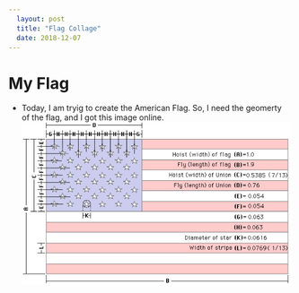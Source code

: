 ```yaml
---
  layout: post
  title: "Flag Collage"
  date: 2018-12-07
---
```


# My Flag
 - Today, I am tryig to create the American Flag. So, I need the geomerty of the flag, and I got this image online.  
 ![American Flag Geometry](/img/flag/AmericanFlagGeomerty.gif)

